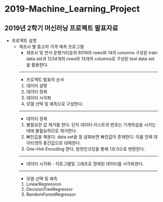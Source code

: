 # 2019-Machine_Learning_Project
## 2019년 2학기 머신러닝 프로젝트 팔표자료
* 프로젝트 설명
  * 제조사 별 중고차 가격 예측 프로그램
     * 제조사 및 연식 운행거리등의 6019의 rows와 14의 columns 구성된 train data set과 1234개의 rows와 13개의 columns로 구성된 test data set을 활용한다.
     ------
     * 프로젝트 발표의 순서 
      1) 데이터 설명 
      2) 데이터 정제 
      3) 데이터 시각화 
      4) 모델 선택 및 예측으로 구성한다.
     ------
     * 데이터 정제
      1) 불필요한 값 제거를 한다. 단지 데이터 리스트의 번호는 기계학습을 시키는데에 불필요하므로 제거한다.
      2) 빠진값을 채운다. data set을 잘 살펴보면 빠진값이 존재한다. 이를 전체 데이터셋의 중간값으로 대체한다.
      3) One-Hot-Encoding 한다. 원핫인코딩을 통해 1과 0으로 변환한다.
     ------
     * 데이터 시각화 - 히토그램및 그래프로 정제된 데이터를 시각화한다. 
     ------
     * 모델 선택 및 예측
      1) LinearRegression
      2) DecisionTreeRegressor
      3) RandomForestRegressor
